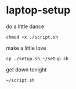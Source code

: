 # laptop-setup

do a little dance
```shell
chmod +x ./script.sh
```

make a little love
```shell
cp ./setup.sh ~/setup.sh
```

get down tonight
```shell
~/script.sh
```
